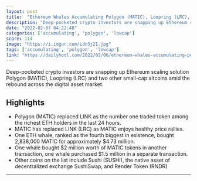 ```yaml
---
layout: post
title:  "Ethereum Whales Accumulating Polygon (MATIC), Loopring (LRC), Render Token (RNDR), and Sushiswap (SUSHI), According to WhaleStats"
description: "Deep-pocketed crypto investors are snapping up Ethereum scaling solution Polygon (MATIC), Loopring (LRC) and two other small-cap altcoins amid the rebound across the digital asset market."
date: "2022-02-07 04:22:48"
categories: ['accumulating', 'polygon', 'lowcap']
score: 114
image: "https://i.imgur.com/Ldn3j2I.jpg"
tags: ['accumulating', 'polygon', 'lowcap']
link: "https://dailyhodl.com/2022/02/06/ethereum-whales-accumulating-polygon-matic-loopring-lrc-and-two-low-cap-altcoins-according-to-whalestats/"
---
```


Deep-pocketed crypto investors are snapping up Ethereum scaling solution Polygon (MATIC), Loopring (LRC) and two other small-cap altcoins amid the rebound across the digital asset market.

## Highlights

- Polygon (MATIC) replaced LINK as the number one traded token among the richest ETH holders in the last 24 hours.
- MATIC has replaced LINK (LRC) as MATIC enjoys healthy price rallies.
- One ETH whale, ranked as the fourth biggest in existence, bought 2,838,000 MATIC for approximately $4.73 million.
- One whale bought $2 million worth of MATIC tokens in another transaction, one whale purchased $1.5 million in a separate transaction.
- Other coins on the list include Sushi (SUSHI), the native asset of decentralized exchange SushiSwap, and Render Token (RNDR)

---
